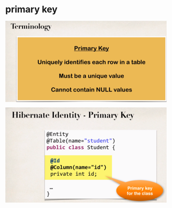 # primary key

![](../.gitbook/assets/image%20%2887%29.png)

![](../.gitbook/assets/image%20%2866%29.png)

